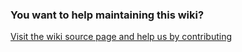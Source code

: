 ### You want to help maintaining this wiki?

[Visit the wiki source page and help us by contributing](https://github.com/Plushtoast/dsa5-foundryVTT-wiki)
